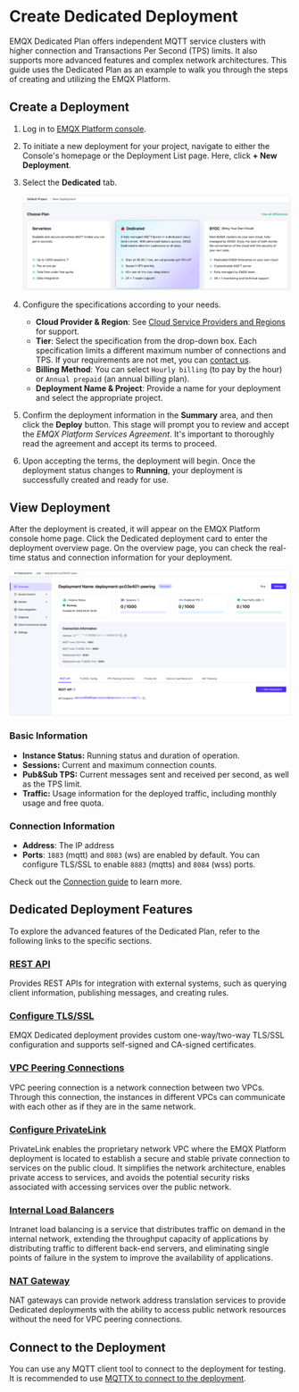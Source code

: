 # Create Dedicated Deployment

EMQX Dedicated Plan offers independent MQTT service clusters with higher connection and Transactions Per Second (TPS) limits. It also supports more advanced features and complex network architectures. This guide uses the Dedicated Plan as an example to walk you through the steps of creating and utilizing the EMQX Platform.

## Create a Deployment

1. Log in to [EMQX Platform console](https://cloud-intl.emqx.com/console/).

2. To initiate a new deployment for your project, navigate to either the Console's homepage or the Deployment List page. Here, click **+ New Deployment**.

3. Select the **Dedicated** tab.

   ![create_dedicated](./_assets/create_dedicated.png)

4. Configure the specifications according to your needs.

   - **Cloud Provider & Region**: See [Cloud Service Providers and Regions](../price/plans.md#supported-cloud-service-providers-and-regions) for support.
   - **Tier**: Select the specification from the drop-down box. Each specification limits a different maximum number of connections and TPS. If your requirements are not met, you can [contact us](https://www.emqx.com/contact?product=cloud).
   - **Billing Method**: You can select `Hourly billing` (to pay by the hour) or `Annual prepaid` (an annual billing plan).
   - **Deployment Name & Project**: Provide a name for your deployment and select the appropriate project.

5. Confirm the deployment information in the **Summary** area, and then click the **Deploy** button. This stage will prompt you to review and accept the *EMQX Platform Services Agreement*. It's important to thoroughly read the agreement and accept its terms to proceed.

6. Upon accepting the terms, the deployment will begin. Once the deployment status changes to **Running**, your deployment is successfully created and ready for use.

## View Deployment
After the deployment is created, it will appear on the EMQX Platform console home page. Click the Dedicated deployment card to enter the deployment overview page. On the overview page, you can check the real-time status and connection information for your deployment.


![dedicated](./_assets/dedicated_overview.png)

### Basic Information

- **Instance Status:** Running status and duration of operation.
- **Sessions:** Current and maximum connection counts.
- **Pub&Sub TPS:** Current messages sent and received per second, as well as the TPS limit.
- **Traffic:** Usage information for the deployed traffic, including monthly usage and free quota.

### Connection Information

- **Address**: The IP address
- **Ports**: `1883` (mqtt) and `8083` (ws) are enabled by default. You can configure TLS/SSL to enable `8883` (mqtts) and `8084` (wss) ports.

Check out the [Connection guide](../deployments/port_guide_dedicated.md) to learn more.

## Dedicated Deployment Features

To explore the advanced features of the Dedicated Plan, refer to the following links to the specific sections.

### [REST API](https://docs.emqx.com/en/cloud/latest/api/dedicated)

Provides REST APIs for integration with external systems, such as querying client information, publishing messages, and creating rules.

### [Configure TLS/SSL](../deployments/tls_ssl.md)

EMQX Dedicated deployment provides custom one-way/two-way TLS/SSL configuration and supports self-signed and CA-signed certificates.



### [VPC Peering Connections](../deployments/vpc_peering.md)

VPC peering connection is a network connection between two VPCs. Through this connection, the instances in different VPCs can communicate with each other as if they are in the same network.


### [Configure PrivateLink](../deployments/privatelink.md)
PrivateLink enables the proprietary network VPC where the EMQX Platform deployment is located to establish a secure and stable private connection to services on the public cloud. It simplifies the network architecture, enables private access to services, and avoids the potential security risks associated with accessing services over the public network.


### [Internal Load Balancers](../vas/intranet-lb.md)

Intranet load balancing is a service that distributes traffic on demand in the internal network, extending the throughput capacity of applications by distributing traffic to different back-end servers, and eliminating single points of failure in the system to improve the availability of applications.


### [NAT Gateway](../vas/nat-gateway.md)

NAT gateways can provide network address translation services to provide Dedicated deployments with the ability to access public network resources without the need for VPC peering connections.

## Connect to the Deployment

You can use any MQTT client tool to connect to the deployment for testing. It is recommended to use [MQTTX to connect to the deployment](../connect_to_deployments/mqttx.md).
